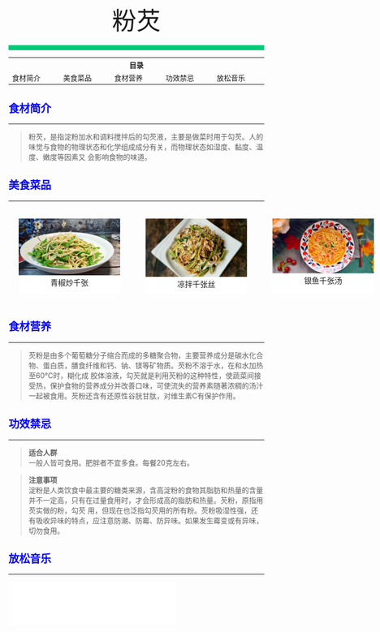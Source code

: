<div align="center">
    <font face="黑体" size="8">粉芡</font>
</div></br>
<div style="background-color: #00CA79;height: 10px"></div>

<table style="border:none;">
    <tr>
        <th colspan="5"style="border:none;width: 850px">
            目录
        </th>
    </tr>
    <tr style="width: 500px; border:none;">
        <td style="border:none">
        食材简介
        </td>
        <td style="border:none">
        美食菜品
        </td>
        <td style="border:none">
        食材营养
        </td>
        <td style="border:none">
        功效禁忌
        </td>
        <td style="border:none">
        放松音乐
        </td>
    </tr>
</table>

## <font color="blue">食材简介</font>

---
>粉芡，是指淀粉加水和调料搅拌后的勾芡液，主要是做菜时用于勾芡。人的味觉与食物的物理状态和化学组成成分有关，而物理状态如湿度、黏度、温度、嫩度等因素又
会影响食物的味道。

## <font color="blue">美食菜品</font>

---

<div style="background: aquamarine;position: absolute;">
    <div style="background-color: white;width: 200px;height: 150px;margin: 20px;position: absolute;">
        <img src="../../../img/materials-dishes/千张丝/青椒炒千张.jpg";width="100%";height="80%">
        <div style="font-size:15px;text-align: center;font-family: 'Bookman Old Style'">青椒炒千张</div>
    </div>
    <div style="background: white;width: 200px;height: 150px;margin:20px;position: absolute;left: 250px;">
         <img src="../../../img/materials-dishes/千张丝/凉拌千张丝.jpg";width="100%";height="70%">
        <div style="font-size:15px;text-align: center;font-family: 'Bookman Old Style'">凉拌千张丝</div>
    </div>
    <div style="background-color: white;width: 200px;height: 150px;margin: 20px;position: absolute;left: 500px;">
        <img src="../../../img/materials-dishes/千张丝/银鱼千张汤.jpg";width="100%";height="80%">
        <div style="font-size:15px;text-align: center;font-family: 'Bookman Old Style'">银鱼千张汤</div>
    </div>
    <div style="background: white;width: 200px;height: 150px;margin:20px;position: absolute;left: 750px;">
         <img src="../../../img/materials-dishes/千张丝/韭菜炒千张.jpg";width="100%";height="70%">
        <div style="font-size:15px;text-align: center;font-family: 'Bookman Old Style'">韭菜炒千张</div>
    </div>
<div style="background: white;width: 200px;height: 150px;margin:20px;position: absolute;left: 1000px;">
         <img src="../../../img/materials-dishes/千张丝/麻辣千张丝.jpg";width="100%";height="70%">
        <div style="font-size:15px;text-align: center;font-family: 'Bookman Old Style'">麻辣千张丝</div>
    </div>
</div>

<br>
<br>
<br>
<br>
<br>
<br>
<br>
<br>
<br>
<br>
<br>

## <font color="blue">食材营养</font>

---

>芡粉是由多个葡萄糖分子缩合而成的多糖聚合物，主要营养成分是碳水化合物、蛋白质，膳食纤维和钙、钠、镁等矿物质。芡粉不溶于水，在和水加热至60℃时，糊化成
胶体溶液，勾芡就是利用芡粉的这种特性，使蔬菜间接受热，保护食物的营养成分并改善口味，可使流失的营养素随著浓稠的汤汁一起被食用。芡粉还含有还原性谷胱甘肽，对维生素C有保护作用。

## <font color="blue">功效禁忌</font>

---
>**适合人群**<br>
> 一般人皆可食用。肥胖者不宜多食。每餐20克左右。

>**注意事项**<br>
> 淀粉是人类饮食中最主要的糖类来源，含高淀粉的食物其脂肪和热量的含量并不一定高，只有在过量食用时，才会形成高的脂肪和热量。芡粉，原指用芡实做的粉，勾芡
用，但现在也泛指勾芡用的所有粉。芡粉吸湿性强，还有吸收异味的特点，应注意防潮、防霉、防异味。如果发生霉变或有异味，切勿食用。

## <font color="blue">放松音乐</font>

---

<iframe frameborder="no" border="0" marginwidth="0" marginheight="0" width=330 height=86 src="//music.163.com/outchain/player?type=2&id=1893321422&auto=1&height=66"></iframe>




<br>
<br>
<br>
<br>
<br>